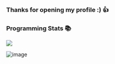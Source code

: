 

### Thanks for opening my profile :) 👍

<!-- ### ✏️ Recommended Repository

- [dotfiles](https://github.com/HidemaruOwO/dotfiles) : My dotfiles (e.g neovim, wezterm, hyprland...)
- [pummit](https://github.com/HidemaruOwO/pummit) : Make the commit message more beautiful in CLI 🎨
-->

### Programming Stats 📚

<img src="https://github-readme-stats.vercel.app/api/top-langs/?username=HidemaruOwO&count_private=true&show_icons=true&hide=html,css,shell,python&exclude_repo=misskey,dotfiles,awesome-helloworld&layout=compact" />

![image](https://github.com/user-attachments/assets/0c8337f0-3688-43c6-977a-0c79215afcc4)
